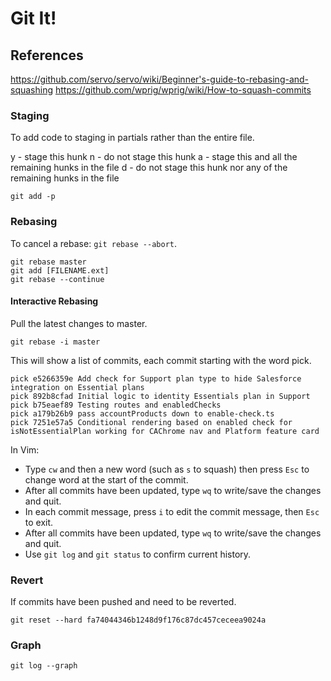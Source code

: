 # Git It!

## References
https://github.com/servo/servo/wiki/Beginner's-guide-to-rebasing-and-squashing
https://github.com/wprig/wprig/wiki/How-to-squash-commits

### Staging
To add code to staging in partials rather than the entire file.

y - stage this hunk
n - do not stage this hunk
a - stage this and all the remaining hunks in the file
d - do not stage this hunk nor any of the remaining hunks in the file

```
git add -p
```
### Rebasing
To cancel a rebase: `git rebase --abort`.

```
git rebase master
git add [FILENAME.ext]
git rebase --continue
```

#### Interactive Rebasing
Pull the latest changes to master.

```
git rebase -i master
```

This will show a list of commits, each commit starting with the word pick.

```
pick e5266359e Add check for Support plan type to hide Salesforce integration on Essential plans
pick 892b8cfad Initial logic to identity Essentials plan in Support
pick b75eaef89 Testing routes and enabledChecks
pick a179b26b9 pass accountProducts down to enable-check.ts
pick 7251e57a5 Conditional rendering based on enabled check for isNotEssentialPlan working for CAChrome nav and Platform feature card
```

In Vim:
* Type `cw` and then a new word (such as `s` to squash) then press `Esc` to change word at the start of the commit.
* After all commits have been updated, type `wq` to write/save the changes and quit.
* In each commit message, press `i` to edit the commit message, then `Esc` to exit.
* After all commits have been updated, type `wq` to write/save the changes and quit.
* Use `git log` and `git status` to confirm current history.

### Revert
If commits have been pushed and need to be reverted.
```
git reset --hard fa74044346b1248d9f176c87dc457ceceea9024a
```

### Graph
```
git log --graph
```
